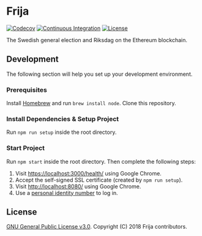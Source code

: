 # Frija

[![Codecov](https://codecov.io/gh/robshape/frija/branch/master/graph/badge.svg)](https://codecov.io/gh/robshape/frija/)
[![Continuous Integration](https://github.com/robshape/frija/workflows/Continuous%20Integration/badge.svg)](https://github.com/robshape/frija/actions/)
[![License](https://img.shields.io/github/license/robshape/frija.svg)](./LICENSE)

The Swedish general election and Riksdag on the Ethereum blockchain.

## Development

The following section will help you set up your development environment.

### Prerequisites

Install [Homebrew](https://brew.sh/) and run `brew install node`. Clone this repository.

### Install Dependencies & Setup Project

Run `npm run setup` inside the root directory.

### Start Project

Run `npm start` inside the root directory. Then complete the following steps:

1. Visit [https://localhost:3000/health/](https://localhost:3000/health/) using Google Chrome.
2. Accept the self-signed SSL certificate (created by `npm run setup`).
3. Visit [http://localhost:8080/](http://localhost:8080/) using Google Chrome.
4. Use a [personal identity number](./docs/CREDENTIALS.md) to log in.

## License

[GNU General Public License v3.0](./LICENSE). Copyright (C) 2018 Frija contributors.
